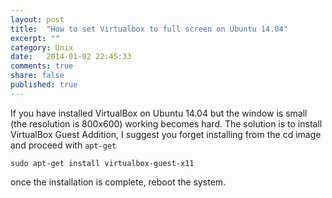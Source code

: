 ```yaml
---
layout: post
title:  "How to set Virtualbox to full screen on Ubuntu 14.04"
excerpt: ""
category: Unix
date:   2014-01-02 22:45:33
comments: true
share: false
published: true
---
```



If you have installed VirtualBox on Ubuntu 14.04 but the window is small (the resolution is 800x600) working becomes hard. 
The solution is to install VirtualBox Guest Addition, I suggest you forget installing from the cd image and proceed with `apt-get`

```
sudo apt-get install virtualbox-guest-x11
```

once the installation is complete, reboot the system.
